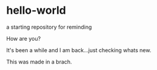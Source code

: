 # hello-world
a starting repository for reminding

How are you?

It's been a while and I am back...just checking whats new.

This was made in a brach.
